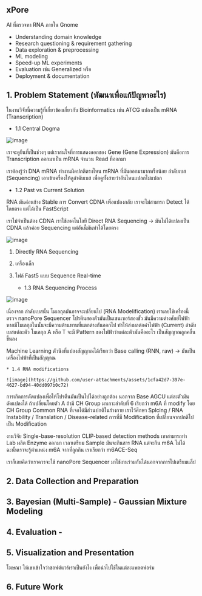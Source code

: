 ## xPore 

AI ที่ตรวจหา RNA ภายใน Gnome

* Understanding domain knowledge
* Research questioning & requirement gathering
* Data exploration & preprocessing
* ML modeling
* Speed-up ML experiments
* Evaluation เช่น Generalized หรือ
* Deployment & documentation


## 1. Problem Statement (พัฒนาเพื่อแก้ปัญหาอะไร)

  ในงานวิจัยนี้ความรู้ที่เกี่ยวข้องเกี่ยวกับ Bioinformatics เช่น ATCG แปลงเป็น mRNA (Transcription)

   * 1.1 Central Dogma

![image](https://github.com/user-attachments/assets/a975de87-7e0f-4edc-ab77-c08d84838f9a)

เราจะดูยีนที่เป็นช่วงๆ แต่เราสนใจที่การแสดงออกของ Gene (Gene Expression) มันคือการ Transcription ออกมาเป็น mRNA
จำนวน Read ที่ออกมา

เราต้องรู้ว่า DNA mRNA ทำงานผิดปกติตรงไหน mRNA ที่มันออกมามากหรือน้อย ลำดับเบส (Sequencing) เอาเข้าเครื่องให้ดูลำดับเบส เพื่อดูทั้งสายว่าอันไหนแปลกไม่แปลก

   * 1.2 Past vs Current Solution

RNA มันค่อนข้าง Stable การ Convert CDNA เพื่อแปลงกลับ เราจะไม่สามารถ Detect ได้โดยตรง แต่ได้เป็น FastScript 

เราไม่จำเป็นต้อง CDNA เราใช้เทคโนโลยี Direct RNA Sequencing -> มันไม่ได้แปลงเป็น CDNA แล้วค่อย Sequencing แต่อันนี้มันทำได้โดยตรง

![image](https://github.com/user-attachments/assets/53b5ea14-5899-48a8-b8be-32cfba44bd43)

1. Directly RNA Sequencing
2. เครื่องเล็ก
3. ไฟล์ Fast5 แบบ Sequence Real-time

    * 1.3 RNA Sequencing Process

![image](https://github.com/user-attachments/assets/35414b95-51af-4556-9859-8f1d4ed805cc)

เนื่องจาก ลำดับเบสนั้น โมเลกุลมันอาจจะเปลี่ยนไป (RNA Modelification) เราเลยใช้เครื่องนี้ตรวจ
nanoPore Sequencer โปรตีนสองตัวมันเป็นเซนเซอร์สองขั้ว มันมีความต่างศักย์ไฟฟ้า หากมีโมเลกุลในนั้นจะมีความต้านทานที่แตกต่างกันออกไป ทำให้ส่งผลต่อค่าไฟฟ้า (Current)
ลำดับเบสแต่ละตัว โมเลกุล A หรือ T จะมี Pattern ของไฟฟ้าว่าแต่ละตัวมันคืออะไร เป็นสัญญาณลูกคลื่นขึ้นลง

Machine Learning ตัวนึงที่แปลงสัญญาณได้เรียกว่า Base calling (RNN, raw) -> มันเป็นเครื่องไฟฟ้าที่เป็นสัญญาณ

    * 1.4 RNA modifications

    ![image](https://github.com/user-attachments/assets/1cfa42d7-397e-4627-bd94-40dd097b0c72)


การเกิดการดัดแปลงเพื่อให้โปรตีนมันเป็นไปได้อย่างถูกต้อง นอกจาก Base AGCU แต่ละตัวมันดัดแปลงได้ ถ้าเปลี่ยนโดยตัว A ถ้ามี CH Group มาเกาะลำดับที่ 6 เรียกว่า m6A ที่ modify โดย CH Group
Common RNA ที่เจอได้มีส่วนปกติในร่างกาย เราไว้ศึกษา Splcing / RNA Instability / Translation / Disease-related
การที่มี Modification ที่เปลี่ยนจากปกติไปเป็น Modification

งานวิจัย Single-base-resolution CLIP-based detection methods
เขาสามารถทำ Lab ผลิต Enzyme ออกมา เวลาเตรียม Sample มันจะกินสาร RNA แต่จะกิน m6A ไม่ได้ ฉะนั้นเราจะรู้ตำแหน่ง m6A จากที่ถูกกิน เราเรียกว่า m6ACE-Seq

เราก็เลยคิดว่าเราควรจะใช้ nanoPore Sequencer มาใช้งานร่วมกันได้นอกจากการไปเตรียมแล็ป




## 2. Data Collection and Preparation

## 3. Bayesian (Multi-Sample) - Gaussian Mixture Modeling

## 4. Evaluation - 

## 5. Visualization and Presentation

โฆษณา ให้เขาเข้าใจว่าซอฟต์แวร์เราเป็นยังไง เพื่อนำไปใช้ในแต่ละแพลตฟอร์ม

## 6. Future Work
